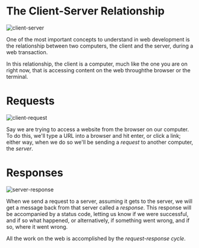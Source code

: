 # The Client-Server Relationship

![client-server](/img/client-server.gif)

One of the most important concepts to understand in web development is the relationship between two computers, the client and the server, during a web transaction.

In this relationship, the client is a computer, much like the one you are on right now, that is accessing content on the web throughthe browser or the terminal. 

# Requests

![client-request](/img/request.jpg)

Say we are trying to access a website from the browser on our computer. To do this, we'll type a URL into a browser and hit enter, or click a link; either way, when we do so we'll be sending a *request* to another computer, the *server*.

# Responses

![server-response](/img/response.jpg)

When we send a request to a server, assuming it gets to the server, we will get a message back from that server called a *response*. This response will be accompanied by a status code, letting us know if we were successful, and if so what happened, or alternatively, if something went wrong, and if so, where it went wrong.


All the work on the web is accomplished by the *request-response cycle*. 
